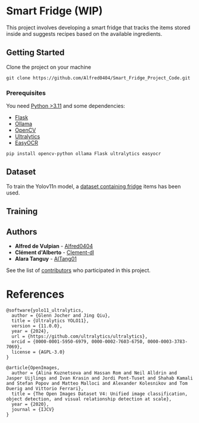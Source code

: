 # Smart Fridge (**WIP**)

This project involves developing a smart fridge that tracks the items stored inside and suggests recipes based on the available ingredients.

## Getting Started

Clone the project on your machine

```
git clone https://github.com/Alfred0404/Smart_Fridge_Project_Code.git
```

### Prerequisites

You need [Python &gt;3.11](https://www.python.org/downloads/) and some dependencies:

- [Flask](https://flask.palletsprojects.com/en/3.0.x/)
- [Ollama](https://github.com/ollama/ollama-python)
- [OpenCV](https://vovkos.github.io/doxyrest-showcase/opencv/sphinx_rtd_theme/index.html#)
- [Ultralytics](https://docs.ultralytics.com/quickstart/#install-ultralytics)
- [EasyOCR](https://pypi.org/project/easyocr/)

```
pip install opencv-python ollama Flask ultralytics easyocr
```

## Dataset

To train the Yolov11n model, a [dataset containing fridge](https://universe.roboflow.com/fridge-6oahv/fridge-vstlk) items has been used.

## Training



## Authors

- **Alfred de Vulpian** - [Alfred0404](https://github.com/Alfred0404)
- **Clément d'Alberto** - [Clement-dl](https://github.com/https://github.com/Clement-dl)
- **Alara Tanguy** - [AlTang01](https://github.com/AlTang01)

See the list of [contributors](https://github.com/Alfred0404/Smart_Fridge_Project_Code/contributors) who participated in this project.


# References

```
@software{yolo11_ultralytics,
  author = {Glenn Jocher and Jing Qiu},
  title = {Ultralytics YOLO11},
  version = {11.0.0},
  year = {2024},
  url = {https://github.com/ultralytics/ultralytics},
  orcid = {0000-0001-5950-6979, 0000-0002-7603-6750, 0000-0003-3783-7069},
  license = {AGPL-3.0}
}

@article{OpenImages,
  author = {Alina Kuznetsova and Hassan Rom and Neil Alldrin and Jasper Uijlings and Ivan Krasin and Jordi Pont-Tuset and Shahab Kamali and Stefan Popov and Matteo Malloci and Alexander Kolesnikov and Tom Duerig and Vittorio Ferrari},
  title = {The Open Images Dataset V4: Unified image classification, object detection, and visual relationship detection at scale},
  year = {2020},
  journal = {IJCV}
}
```